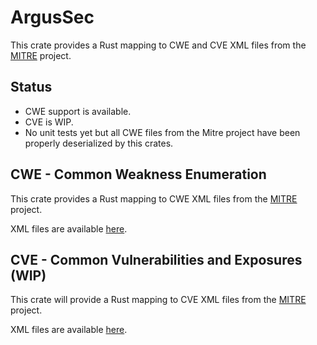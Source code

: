 # ArgusSec

This crate provides a Rust mapping to CWE and CVE XML files from the [MITRE](https://cve.mitre.org/) project.

## Status
* CWE support is available.
* CVE is WIP.
* No unit tests yet but all CWE files from the Mitre project have been properly deserialized by this crates.

## CWE - Common Weakness Enumeration

This crate provides a Rust mapping to CWE XML files from the [MITRE](https://cwe.mitre.org/) project.

XML files are available [here](https://cwe.mitre.org/data/downloads.html).

## CVE - Common Vulnerabilities and Exposures (WIP)

This crate will provide a Rust mapping to CVE XML files from the [MITRE](https://cve.mitre.org/) project.

XML files are available [here](https://www.cve.org/Downloads).

